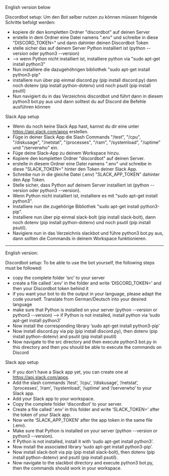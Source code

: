 English version below

Discordbot setup:
Um den Bot selber nutzen zu können müssen folgende Schritte befolgt werden:
- kopiere dir den kompletten Ordner "discordbot" auf deinen Server 
- erstelle in dem Ordner eine Datei namens ".env" und schreibe in diese "DISCORD_TOKEN=" und dann dahinter deinen Discordbot Token
- stelle sicher das auf deinem Server Python installiert ist (python --version oder python3 --version)
- --> wenn Python nicht installiert ist, installiere python via "sudo apt-get install python3"
- Nun installiere die dazugehöhrigen bibliothek "sudo apt-get install python3-pip"
- installiere nun über pip einmal discord.py (pip install discord.py) dann noch dotenv (pip install python-dotenv) und noch psutil (pip install psutil)
- Nun navigiert du in das Verzeichnis discordbot und führt dann in diesem python3 bot.py aus und dann solltest du auf Discord die Befehle ausführen können

Slack App setup
- Wenn du noch keine Slack App hast, kannst du dir eine unter https://api.slack.com/apps erstellen. 
- Füge in deiner Slack App die Slash Commands "/test", "/cpu", "/diskusage", "/netstat", "/processes", "/ram", "/systemload", "/uptime" und "/serverwho" ein.
- Füge deine Slack-App zu deinem Workspace hinzu.
- Kopiere den kompletten Ordner "discordbot" auf deinen Server. 
- erstelle in diesem Ordner eine Datei namens ".env" und schreibe in diese "SLACK_TOKEN=" hinter den Token deiner Slack App.
- Schreibe nun in die gleiche Datei (.env) "SLACK_APP_TOKEN" dahinter den App Token.
- Stelle sicher, dass Python auf deinem Server installiert ist (python --version oder python3 --version).
- Wenn Python nicht installiert ist, installiere es mit "sudo apt-get install python3".
- Installiere nun die zugehörige Bibliothek "sudo apt-get install python3-pip".
- Installiere nun über pip einmal slack-bolt (pip install slack-bolt), dann noch dotenv (pip install python-dotenv) und noch psutil (pip install psutil).
- Navigiere nun in das Verzeichnis slackbot und führe python3 bot.py aus, dann sollten die Commands in deinem Workspace funktionieren.

---------------------

English version:

Discordbot setup:
To be able to use the bot yourself, the following steps must be followed:
- copy the complete folder ‘src’ to your server 
- create a file called ‘.env’ in the folder and write ‘DISCORD_TOKEN=’ and then your Discordbot token behind it
- if you want your bot to do the output in your language, please adapt the code yourself. Translate from German/Deutsch into your desired language 
- make sure that Python is installed on your server (python --version or python3 --version)
--> if Python is not installed, install python via ‘sudo apt-get install python3’
- Now install the corresponding library ‘sudo apt-get install python3-pip’
- Now install discord.py via pip (pip install discord.py), then dotenv (pip install python-dotenv) and psutil (pip install psutil)
- Now navigate to the src directory and then execute python3 bot.py in this directory and then you should be able to execute the commands on Discord

Slack app setup
- If you don't have a Slack app yet, you can create one at https://api.slack.com/apps. 
- Add the slash commands ‘/test’, ‘/cpu’, ‘/diskusage’, ‘/netstat’, ‘/processes’, ‘/ram’, ‘/systemload’, ‘/uptime’ and ‘/serverwho’ to your Slack app.
- Add your Slack app to your workspace.
- Copy the complete folder ‘discordbot’ to your server. 
- Create a file called ‘.env’ in this folder and write ‘SLACK_TOKEN=’ after the token of your Slack app.
- Now write ‘SLACK_APP_TOKEN’ after the app token in the same file (.env).
- Make sure that Python is installed on your server (python --version or python3 --version).
- If Python is not installed, install it with ‘sudo apt-get install python3’.
- Now install the associated library ‘sudo apt-get install python3-pip’.
- Now install slack-bolt via pip (pip install slack-bolt), then dotenv (pip install python-dotenv) and psutil (pip install psutil).
- Now navigate to the slackbot directory and execute python3 bot.py, then the commands should work in your workspace.